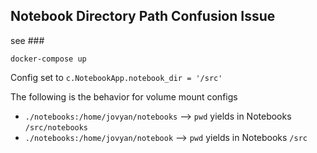 ## Notebook Directory Path Confusion Issue

see ###

`docker-compose up`

Config set to `c.NotebookApp.notebook_dir = '/src'`

The following is the behavior for volume mount configs

* `./notebooks:/home/jovyan/notebooks` -->  `pwd` yields in Notebooks `/src/notebooks`
* `./notebooks:/home/jovyan/notebook`  -->  `pwd` yields in Notebooks `/src`